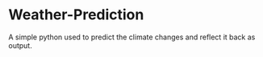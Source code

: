# Weather-Prediction
A simple python used to predict the climate changes and reflect it back as output. 
